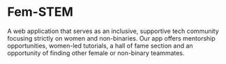 # Fem-STEM
A web application that serves as an inclusive, supportive tech community focusing strictly on women and non-binaries. Our app offers mentorship opportunities, women-led tutorials, a hall of fame section and an opportunity of finding other female or non-binary teammates.

